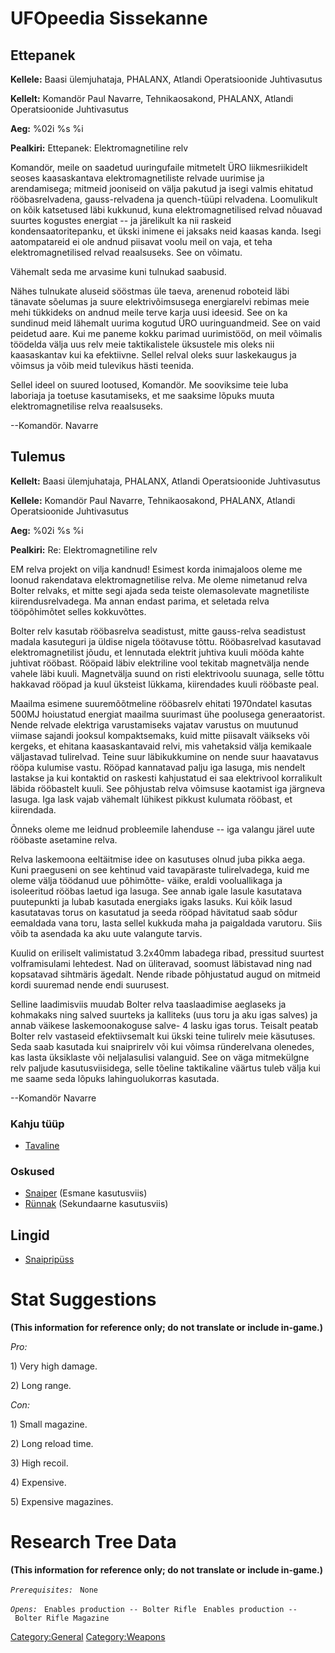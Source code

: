 # UFOpeedia Sissekanne

## Ettepanek

**Kellele:** Baasi ülemjuhataja, PHALANX, Atlandi Operatsioonide
Juhtivasutus

**Kellelt:** Komandör Paul Navarre, Tehnikaosakond, PHALANX, Atlandi
Operatsioonide Juhtivasutus

**Aeg:** %02i %s %i

**Pealkiri:** Ettepanek: Elektromagnetiline relv

Komandör, meile on saadetud uuringufaile mitmetelt ÜRO liikmesriikidelt
seoses kaasaskantava elektromagnetiliste relvade uurimise ja
arendamisega; mitmeid jooniseid on välja pakutud ja isegi valmis
ehitatud rööbasrelvadena, gauss-relvadena ja quench-tüüpi relvadena.
Loomulikult on kõik katsetused läbi kukkunud, kuna elektromagnetilised
relvad nõuavad suurtes kogustes energiat -- ja järelikult ka nii raskeid
kondensaatoritepanku, et ükski inimene ei jaksaks neid kaasas kanda.
Isegi aatompatareid ei ole andnud piisavat voolu meil on vaja, et teha
elektromagnetilised relvad reaalsuseks. See on võimatu.

Vähemalt seda me arvasime kuni tulnukad saabusid.

Nähes tulnukate aluseid sööstmas üle taeva, arenenud roboteid läbi
tänavate sõelumas ja suure elektrivõimsusega energiarelvi rebimas meie
mehi tükkideks on andnud meile terve karja uusi ideesid. See on ka
sundinud meid lähemalt uurima kogutud ÜRO uuringuandmeid. See on vaid
peidetud aare. Kui me paneme kokku parimad uurimistööd, on meil võimalis
töödelda välja uus relv meie taktikalistele üksustele mis oleks nii
kaasaskantav kui ka efektiivne. Sellel relval oleks suur laskekaugus ja
võimsus ja võib meid tulevikus hästi teenida.

Sellel ideel on suured lootused, Komandör. Me sooviksime teie luba
laboriaja ja toetuse kasutamiseks, et me saaksime lõpuks muuta
elektromagnetilise relva reaalsuseks.

--Komandör. Navarre

## Tulemus

**Kellelt:** Baasi ülemjuhataja, PHALANX, Atlandi Operatsioonide
Juhtivasutus

**Kellele:** Komandör Paul Navarre, Tehnikaosakond, PHALANX, Atlandi
Operatsioonide Juhtivasutus

**Aeg:** %02i %s %i

**Pealkiri:** Re: Elektromagnetiline relv

EM relva projekt on vilja kandnud! Esimest korda inimajaloos oleme me
loonud rakendatava elektromagnetilise relva. Me oleme nimetanud relva
Bolter relvaks, et mitte segi ajada seda teiste olemasolevate
magnetiliste kiirendusrelvadega. Ma annan endast parima, et seletada
relva tööpõhimõtet selles kokkuvõttes.

Bolter relv kasutab rööbasrelva seadistust, mitte gauss-relva seadistust
madala kasuteguri ja üldise nigela töötavuse tõttu. Rööbasrelvad
kasutavad elektromagnetilist jõudu, et lennutada elektrit juhtiva kuuli
mööda kahte juhtivat rööbast. Rööpaid läbiv elektriline vool tekitab
magnetvälja nende vahele läbi kuuli. Magnetvälja suund on risti
elektrivoolu suunaga, selle tõttu hakkavad rööpad ja kuul üksteist
lükkama, kiirendades kuuli rööbaste peal.

Maailma esimene suuremõõtmeline rööbasrelv ehitati 1970ndatel kasutas
500MJ hoiustatud energiat maailma suurimast ühe poolusega generaatorist.
Nende relvade elektriga varustamiseks vajatav varustus on muutunud
viimase sajandi jooksul kompaktsemaks, kuid mitte piisavalt väikseks või
kergeks, et ehitana kaasaskantavaid relvi, mis vahetaksid välja
kemikaale väljastavad tulirelvad. Teine suur läbikukkumine on nende suur
haavatavus rööpa kulumise vastu. Rööpad kannatavad palju iga lasuga, mis
nendelt lastakse ja kui kontaktid on raskesti kahjustatud ei saa
elektrivool korralikult läbida rööbastelt kuuli. See põhjustab relva
võimsuse kaotamist iga järgneva lasuga. Iga lask vajab vähemalt lühikest
pikkust kulumata rööbast, et kiirendada.

Õnneks oleme me leidnud probleemile lahenduse -- iga valangu järel uute
rööbaste asetamine relva.

Relva laskemoona eeltäitmise idee on kasutuses olnud juba pikka aega.
Kuni praeguseni on see kehtinud vaid tavapäraste tulirelvadega, kuid me
oleme välja töödanud uue põhimõtte- väike, eraldi vooluallikaga ja
isoleeritud rööbas laetud iga lasuga. See annab igale lasule kasutatava
puutepunkti ja lubab kasutada energiaks igaks lasuks. Kui kõik lasud
kasutatavas torus on kasutatud ja seeda rööpad hävitatud saab sõdur
eemaldada vana toru, lasta sellel kukkuda maha ja paigaldada varutoru.
Siis võib ta asendada ka aku uute valangute tarvis.

Kuulid on eriliselt valimistatud 3.2x40mm labadega ribad, pressitud
suurtest volframisulami lehtedest. Nad on üliteravad, soomust läbistavad
ning nad kopsatavad sihtmäris ägedalt. Nende ribade põhjustatud augud on
mitmeid kordi suuremad nende endi suurusest.

Selline laadimisviis muudab Bolter relva taaslaadimise aeglaseks ja
kohmakaks ning salved suurteks ja kalliteks (uus toru ja aku igas
salves) ja annab väikese laskemoonakoguse salve- 4 lasku igas torus.
Teisalt peatab Bolter relv vastaseid efektiivsemalt kui ükski teine
tulirelv meie käsutuses. Seda saab kasutada kui snaiprirelv või kui
võimsa ründerelvana olenedes, kas lasta üksiklaste või neljalasulisi
valanguid. See on väga mitmekülgne relv paljude kasutusviisidega, selle
tõeline taktikaline väärtus tuleb välja kui me saame seda lõpuks
lahinguolukorras kasutada.

--Komandör Navarre

### Kahju tüüp

- [Tavaline](Kahju/Tavaline "wikilink")

### Oskused

- [Snaiper](Oskused/Snaiper "wikilink") (Esmane kasutusviis)
- [Rünnak](Oskused/Rünnak "wikilink") (Sekundaarne kasutusviis)

## Lingid

- [Snaipripüss](Varustus/Põhirelvastus/Snaipripüss "wikilink")

# Stat Suggestions

**(This information for reference only; do not translate or include
in-game.)**

*Pro:*

1\) Very high damage.

2\) Long range.

*Con:*

1\) Small magazine.

2\) Long reload time.

3\) High recoil.

4\) Expensive.

5\) Expensive magazines.

# Research Tree Data

**(This information for reference only; do not translate or include
in-game.)**

*`Prerequisites:`*
` None`

*`Opens:`*
` Enables production -- Bolter Rifle`
` Enables production -- Bolter Rifle Magazine`

[Category:General](Category:General "wikilink")
[Category:Weapons](Category:Weapons "wikilink")